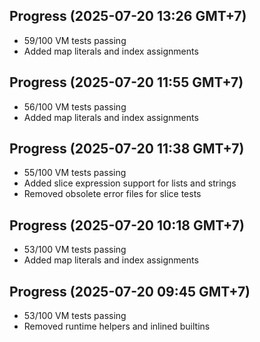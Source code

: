 ## Progress (2025-07-20 13:26 GMT+7)
- 59/100 VM tests passing
- Added map literals and index assignments

## Progress (2025-07-20 11:55 GMT+7)
- 56/100 VM tests passing
- Added map literals and index assignments

## Progress (2025-07-20 11:38 GMT+7)
- 55/100 VM tests passing
- Added slice expression support for lists and strings
- Removed obsolete error files for slice tests

## Progress (2025-07-20 10:18 GMT+7)
- 53/100 VM tests passing
- Added map literals and index assignments

## Progress (2025-07-20 09:45 GMT+7)
- 53/100 VM tests passing
- Removed runtime helpers and inlined builtins
